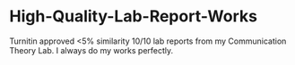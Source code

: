 # High-Quality-Lab-Report-Works
Turnitin approved &lt;5% similarity 10/10 lab reports from my Communication Theory Lab. I always do my works perfectly.
